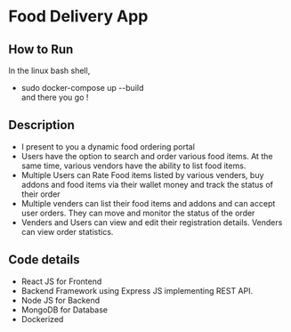 # Food Delivery App

## How to Run
In the linux bash shell,
- sudo docker-compose up --build <br>
and there you go !

## Description
- I present to you a dynamic food ordering portal
- Users have the option to search and order various food items. At the same time, various vendors have the ability to list food items.
- Multiple Users can Rate Food items listed by various venders, buy addons and food items via their wallet money 
  and track the status of their order
- Multiple venders can list their food items and addons and can accept user orders. They can move and monitor the status of the order
- Venders and Users can view and edit their registration details. Venders can view order statistics.

## Code details
- React JS for Frontend
- Backend Framework using Express JS implementing REST API.
- Node JS for Backend
- MongoDB for Database
- Dockerized 

